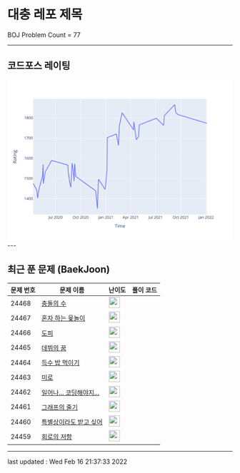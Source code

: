# 대충 레포 제목

BOJ Problem Count = 77

---

## 코드포스 레이팅
[![Rating Graph](./cfStats.svg)](https://github.com/ingyu1008/Algorithm-Problem-Solving/blob/master/cfStats.html)---

## 최근 푼 문제 (BaekJoon)
| 문제 번호 | 문제 이름 | 난이도 | 풀이 코드 |
| --- | --- | --- | --- |
| 24468 | [충돌의 수](https://www.acmicpc.net/problem/24468) | <img height="25px" width="25px=" src="https://static.solved.ac/tier_small/7.svg"/> |  |
| 24467 | [혼자 하는 윷놀이](https://www.acmicpc.net/problem/24467) | <img height="25px" width="25px=" src="https://static.solved.ac/tier_small/10.svg"/> |  |
| 24466 | [도피](https://www.acmicpc.net/problem/24466) | <img height="25px" width="25px=" src="https://static.solved.ac/tier_small/15.svg"/> |  |
| 24465 | [데뷔의 꿈](https://www.acmicpc.net/problem/24465) | <img height="25px" width="25px=" src="https://static.solved.ac/tier_small/6.svg"/> |  |
| 24464 | [득수 밥 먹이기](https://www.acmicpc.net/problem/24464) | <img height="25px" width="25px=" src="https://static.solved.ac/tier_small/11.svg"/> |  |
| 24463 | [미로](https://www.acmicpc.net/problem/24463) | <img height="25px" width="25px=" src="https://static.solved.ac/tier_small/10.svg"/> |  |
| 24462 | [일어나... 코딩해야지...](https://www.acmicpc.net/problem/24462) | <img height="25px" width="25px=" src="https://static.solved.ac/tier_small/11.svg"/> |  |
| 24461 | [그래프의 줄기](https://www.acmicpc.net/problem/24461) | <img height="25px" width="25px=" src="https://static.solved.ac/tier_small/12.svg"/> |  |
| 24460 | [특별상이라도 받고 싶어](https://www.acmicpc.net/problem/24460) | <img height="25px" width="25px=" src="https://static.solved.ac/tier_small/7.svg"/> |  |
| 24459 | [회로의 저항](https://www.acmicpc.net/problem/24459) | <img height="25px" width="25px=" src="https://static.solved.ac/tier_small/15.svg"/> |  |


---

last updated : Wed Feb 16 21:37:33 2022

